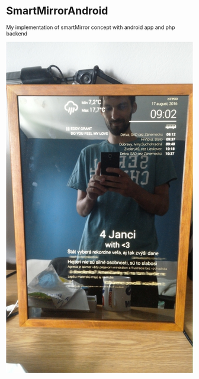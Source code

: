 # SmartMirrorAndroid

My implementation of smartMirror concept with android app and php backend

![alt text](https://raw.githubusercontent.com/lgubala/lgubala.github.io/master/assets/img/IMG_20160817_090236.jpg)
